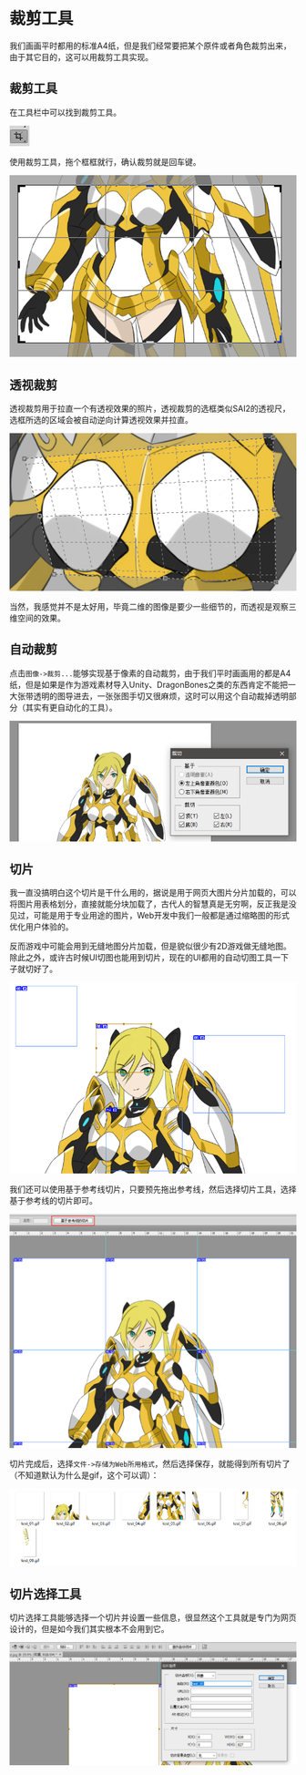# 裁剪工具

我们画画平时都用的标准A4纸，但是我们经常要把某个原件或者角色裁剪出来，由于其它目的，这可以用裁剪工具实现。

## 裁剪工具

在工具栏中可以找到裁剪工具。

![](res/1.png)

使用裁剪工具，拖个框框就行，确认裁剪就是回车键。

![](res/2.png)

## 透视裁剪

透视裁剪用于拉直一个有透视效果的照片，透视裁剪的选框类似SAI2的透视尺，选框所选的区域会被自动逆向计算透视效果并拉直。

![](res/3.png)

当然，我感觉并不是太好用，毕竟二维的图像是要少一些细节的，而透视是观察三维空间的效果。

## 自动裁剪

点击`图像->裁剪...`能够实现基于像素的自动裁剪，由于我们平时画画用的都是A4纸，但是如果是作为游戏素材导入Unity、DragonBones之类的东西肯定不能把一大张带透明的图导进去，一张张图手切又很麻烦，这时可以用这个自动裁掉透明部分（其实有更自动化的工具）。

![](res/8.png)

## 切片

我一直没搞明白这个切片是干什么用的，据说是用于网页大图片分片加载的，可以将图片用表格划分，直接就能分块加载了，古代人的智慧真是无穷啊，反正我是没见过，可能是用于专业用途的图片，Web开发中我们一般都是通过缩略图的形式优化用户体验的。

反而游戏中可能会用到无缝地图分片加载，但是貌似很少有2D游戏做无缝地图。除此之外，或许古时候UI切图也能用到切片，现在的UI都用的自动切图工具一下子就切好了。

![](res/4.png)

我们还可以使用基于参考线切片，只要预先拖出参考线，然后选择切片工具，选择基于参考线的切片即可。

![](res/5.png)

切片完成后，选择`文件->存储为Web所用格式`，然后选择保存，就能得到所有切片了（不知道默认为什么是gif，这个可以调）：

![](res/7.png)

## 切片选择工具

切片选择工具能够选择一个切片并设置一些信息，很显然这个工具就是专门为网页设计的，但是如今我们其实根本不会用到它。

![](res/6.png)

